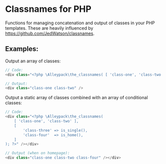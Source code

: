 # Classnames for PHP

Functions for managing concatenation and output of classes in your PHP templates. These are heavily influenced by https://github.com/JedWatson/classnames.

## Examples:

Output an array of classes:
```php
// Code:
<div class="<?php \Alleypack\the_classnames( [ 'class-one', 'class-two' ] ); ?>" /></div>

// Output:
<div class="class-one class-two" />
```

Output a static array of classes combined with an array of conditional classes:
```php
// Code:
<div class="<?php \Alleypack\the_classnames(
	[ 'class-one', 'class-two' ],
	[
		'class-three' => is_single(),
		'class-four'  => is_home(),
	]
); ?>" /></div>

// Output (when on homepage):
<div class="class-one class-two class-four" /></div>
```

